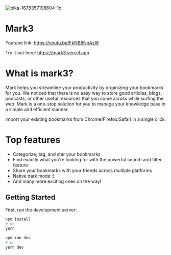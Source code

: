 ![pika-1678357198604-1x](https://user-images.githubusercontent.com/73278151/224000294-63f915d0-ff04-4604-9327-775135e5a72b.png)

# Mark3

Youtube link: https://youtu.be/FkNB8NnAzI8

Try it out here: https://mark3.vercel.app

# What is mark3?

Mark helps you streamline your productivity by organizing your bookmarks for you. We noticed that there is no easy way to store good articles, blogs, podcasts, or other useful resources that you come across while surfing the web. Mark is a one-stop solution for you to manage your knowledge base in a simple and efficient manner.

Import your existing bookmarks from Chrome/Firefox/Safari in a single click.

# Top features

- Categorize, tag, and star your bookmarks
- Find exactly what you're looking for with the powerful search and filter feature
- Share your bookmarks with your friends across multiple platforms
- Native dark mode :)
- And many more exciting ones on the way!

## Getting Started

First, run the development server:

```bash
npm install
# or
yarn 
```

```bash
npm run dev
# or
yarn dev
```
